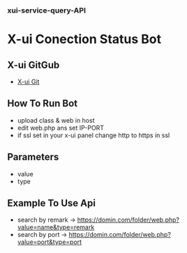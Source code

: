 ### xui-service-query-API

# X-ui Conection Status Bot

## X-ui GitGub
- [X-ui Git](https://github.com/vaxilu/x-ui)

## How To Run Bot 

- upload class & web in host
- edit web.php ans set IP-PORT
- if ssl set in your x-ui panel change http to https in ssl

## Parameters

 - value
 - type

## Example To Use Api

- search by remark -> https://domin.com/folder/web.php?value=name&type=remark
- search by port -> https://domin.com/folder/web.php?value=port&type=port
